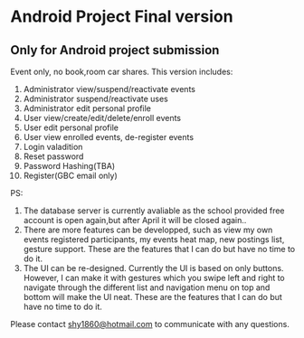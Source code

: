 # Android Project Final version

## Only for Android project submission
Event only, no book,room car shares. 
This version includes:
1.  Administrator view/suspend/reactivate events
2.  Administrator suspend/reactivate uses
3.  Administrator edit personal profile
4.  User view/create/edit/delete/enroll events
5.  User edit personal profile
6.  User view enrolled events, de-register events
7.  Login valadition
8.  Reset password
9.  Password Hashing(TBA)
10. Register(GBC email only)

PS: 
1.  The database server is currently  avaliable as the school provided free account is open again,but after April it will be closed again..
2.  There are more features can be developped, such as view my own events registered participants, my events heat map, new postings list, gesture support. These are the features that I can do but have no time to do it.
3.  The UI can be re-designed. Currently the UI is based on only buttons. However, I can make it with gestures which you swipe left and right to navigate through the different list and navigation menu on top and bottom will make the UI neat. These are the features that I can do but have no time to do it.

Please contact shy1860@hotmail.com to communicate with any questions.


